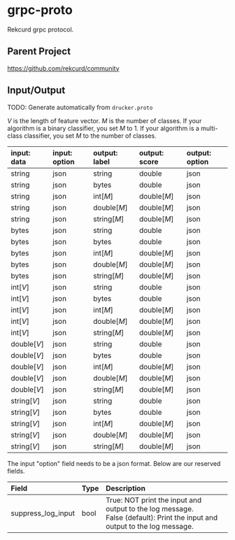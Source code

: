 # grpc-proto
Rekcurd grpc protocol.

## Parent Project
https://github.com/rekcurd/community

## Input/Output
TODO: Generate automatically from `drucker.proto`

*V* is the length of feature vector. *M* is the number of classes. If your algorithm is a binary classifier, you set *M* to 1. If your algorithm is a multi-class classifier, you set *M* to the number of classes.

|input: data |input: option |output: label |output: score |output: option |
|:---|:---|:---|:---|:---|
|string |json |string |double |json |
|string |json |bytes |double |json |
|string |json |int[*M*] |double[*M*] |json |
|string |json |double[*M*] |double[*M*] |json |
|string |json |string[*M*] |double[*M*] |json |
|bytes |json |string |double |json |
|bytes |json |bytes |double |json |
|bytes |json |int[*M*] |double[*M*] |json |
|bytes |json |double[*M*] |double[*M*] |json |
|bytes |json |string[*M*] |double[*M*] |json |
|int[*V*] |json |string |double |json |
|int[*V*] |json |bytes |double |json |
|int[*V*] |json |int[*M*] |double[*M*] |json |
|int[*V*] |json |double[*M*] |double[*M*] |json |
|int[*V*] |json |string[*M*] |double[*M*] |json |
|double[*V*] |json |string |double |json |
|double[*V*] |json |bytes |double |json |
|double[*V*] |json |int[*M*] |double[*M*] |json |
|double[*V*] |json |double[*M*] |double[*M*] |json |
|double[*V*] |json |string[*M*] |double[*M*] |json |
|string[*V*] |json |string |double |json |
|string[*V*] |json |bytes |double |json |
|string[*V*] |json |int[*M*] |double[*M*] |json |
|string[*V*] |json |double[*M*] |double[*M*] |json |
|string[*V*] |json |string[*M*] |double[*M*] |json |

The input "option" field needs to be a json format. Below are our reserved fields.

|Field |Type |Description |
|:---|:---|:---|
|suppress_log_input |bool |True: NOT print the input and output to the log message. <BR>False (default): Print the input and output to the log message.